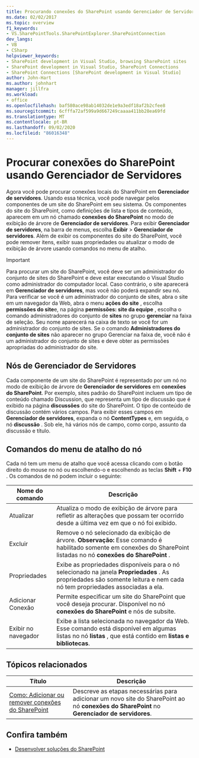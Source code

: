 ```yaml
---
title: Procurando conexões do SharePoint usando Gerenciador de Servidores | Microsoft Docs
ms.date: 02/02/2017
ms.topic: overview
f1_keywords:
- VS.SharePointTools.SharePointExplorer.SharePointConnection
dev_langs:
- VB
- CSharp
helpviewer_keywords:
- SharePoint development in Visual Studio, browsing SharePoint sites
- SharePoint development in Visual Studio, SharePoint Connections
- SharePoint Connections [SharePoint development in Visual Studio]
author: John-Hart
ms.author: johnhart
manager: jillfra
ms.workload:
- office
ms.openlocfilehash: baf580ace98ab14032de1e9a3edf18af2b2cfee8
ms.sourcegitcommit: 6cfffa72af599a9d667249caaaa411bb28ea69fd
ms.translationtype: MT
ms.contentlocale: pt-BR
ms.lasthandoff: 09/02/2020
ms.locfileid: "86016348"
---
```

# <a name="browse-sharepoint-connections-by-using-server-explorer"></a>Procurar conexões do SharePoint usando Gerenciador de Servidores
  Agora você pode procurar conexões locais do SharePoint em **Gerenciador de servidores**. Usando essa técnica, você pode navegar pelos componentes de um site do SharePoint em seu sistema. Os componentes do site do SharePoint, como definições de lista e tipos de conteúdo, aparecem em um nó chamado **conexões do SharePoint** no modo de exibição de árvore de **Gerenciador de servidores**. Para exibir **Gerenciador de servidores**, na barra de menus, escolha **Exibir**  >  **Gerenciador de servidores**. Além de exibir os componentes do site do SharePoint, você pode remover itens, exibir suas propriedades ou atualizar o modo de exibição de árvore usando comandos no menu de atalho.

> [!IMPORTANT]
> Para procurar um site do SharePoint, você deve ser um administrador do conjunto de sites do SharePoint e deve estar executando o Visual Studio como administrador do computador local. Caso contrário, o site aparecerá em **Gerenciador de servidores**, mas você não poderá expandir seu nó. Para verificar se você é um administrador do conjunto de sites, abra o site em um navegador da Web, abra o menu **ações do site** , escolha **permissões do site**e, na página **permissões: site da equipe** , escolha o comando administradores do conjunto de **sites** no grupo **gerenciar** na faixa de seleção. Seu nome aparecerá na caixa de texto se você for um administrador do conjunto de sites. Se o comando **Administradores do conjunto de sites** não aparecer no grupo Gerenciar na faixa de, você não é um administrador do conjunto de sites e deve obter as permissões apropriadas do administrador do site.

## <a name="server-explorer-nodes"></a>Nós de Gerenciador de Servidores
 Cada componente de um site do SharePoint é representado por um nó no modo de exibição de árvore de **Gerenciador de servidores** em **conexões do SharePoint**. Por exemplo, sites padrão do SharePoint incluem um tipo de conteúdo chamado Discussion, que representa um tipo de discussão que é exibido na página **discussões** do site do SharePoint. O tipo de conteúdo de discussão contém vários campos. Para exibir esses campos em **Gerenciador de servidores**, expanda o nó **ContentTypes** e, em seguida, o nó **discussão** . Sob ele, há vários nós de campo, como corpo, assunto da discussão e título.

## <a name="node-shortcut-menu-commands"></a>Comandos do menu de atalho do nó
 Cada nó tem um menu de atalho que você acessa clicando com o botão direito do mouse no nó ou escolhendo-o e escolhendo as teclas **Shift** + **F10** . Os comandos de nó podem incluir o seguinte:

|Nome do comando|Descrição|
|------------------|-----------------|
|Atualizar|Atualiza o modo de exibição de árvore para refletir as alterações que possam ter ocorrido desde a última vez em que o nó foi exibido.|
|Excluir|Remove o nó selecionado da exibição de árvore. **Observação:**  Esse comando é habilitado somente em conexões do SharePoint listadas no nó **conexões do SharePoint** .|
|Propriedades|Exibe as propriedades disponíveis para o nó selecionado na janela **Propriedades** . As propriedades são somente leitura e nem cada nó tem propriedades associadas a ela.|
|Adicionar Conexão|Permite especificar um site do SharePoint que você deseja procurar. Disponível no nó **conexões do SharePoint** e nós de subsite.|
|Exibir no navegador|Exibe a lista selecionada no navegador da Web. Esse comando está disponível em algumas listas no nó **listas** , que está contido em **listas e bibliotecas**.|

## <a name="related-topics"></a>Tópicos relacionados

|Título|Descrição|
|-----------|-----------------|
|[Como: Adicionar ou remover conexões do SharePoint](../sharepoint/how-to-add-or-remove-sharepoint-connections.md)|Descreve as etapas necessárias para adicionar um novo site do SharePoint ao nó **conexões do SharePoint** no **Gerenciador de servidores**.|

## <a name="see-also"></a>Confira também
- [Desenvolver soluções do SharePoint](../sharepoint/developing-sharepoint-solutions.md)
